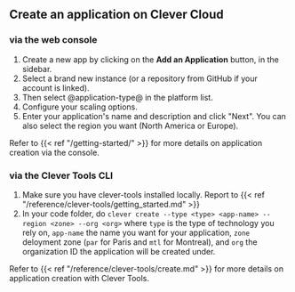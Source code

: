 ## Create an application on Clever Cloud

### via the web console
1. Create a new app by clicking on the **Add an Application** button, in the sidebar.
2. Select a brand new instance (or a repository from GitHub if your account is linked).
3. Then select @application-type@ in the platform list.
4. Configure your scaling options.
5. Enter your application's name and description and click "Next". You can also select the region you want (North America or Europe).

Refer to {{< ref "/getting-started/" >}} for more details on application creation via the console.

### via the Clever Tools CLI
1. Make sure you have clever-tools installed locally. Report to {{< ref "/reference/clever-tools/getting_started.md" >}}
2. In your code folder, do `clever create --type <type> <app-name> --region <zone> --org <org>` where `type` is the type of technology you rely on, `app-name` the name you want for your application, `zone` deloyment zone (`par` for Paris and `mtl` for Montreal), and `org` the organization ID the application will be created under.

Refer to {{< ref "/reference/clever-tools/create.md" >}} for more details on application creation with Clever Tools.